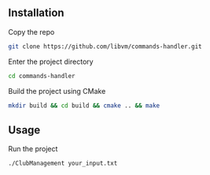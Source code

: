 ## Installation
Copy the repo
```bash
git clone https://github.com/libvm/commands-handler.git
```
Enter the project directory
```bash
cd commands-handler
```
Build the project using CMake
```bash
mkdir build && cd build && cmake .. && make
```
## Usage
Run the project
```bash
./ClubManagement your_input.txt
```
